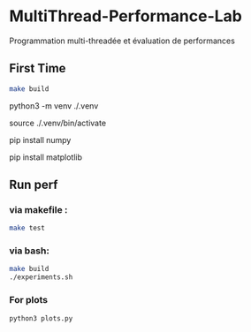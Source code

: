# MultiThread-Performance-Lab
Programmation multi-threadée et évaluation de performances 

## First Time   

```bash 
make build
```

python3 -m venv ./.venv

source ./.venv/bin/activate

pip install numpy 

pip install matplotlib

## Run perf

### via makefile :

```bash 
make test
```

### via bash:
```bash 
make build
./experiments.sh
```

### For plots

```bash 
python3 plots.py
```



